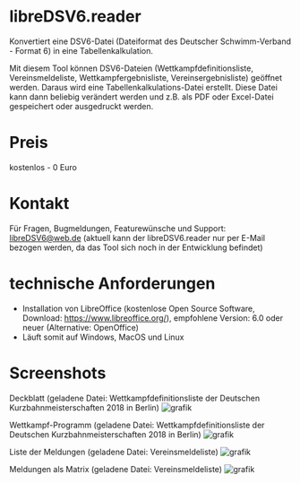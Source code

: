 # libreDSV6.reader
Konvertiert eine DSV6-Datei (Dateiformat des Deutscher Schwimm-Verband - Format 6) in eine Tabellenkalkulation.

Mit diesem Tool können DSV6-Dateien (Wettkampfdefinitionsliste, Vereinsmeldeliste, Wettkampfergebnisliste, Vereinsergebnisliste) geöffnet werden. Daraus wird eine Tabellenkalkulations-Datei erstellt. Diese Datei kann dann beliebig verändert werden und z.B. als PDF oder Excel-Datei gespeichert oder ausgedruckt werden.

# Preis
kostenlos - 0 Euro

# Kontakt
Für Fragen, Bugmeldungen, Featurewünsche und Support: libreDSV6@web.de (aktuell kann der libreDSV6.reader nur per E-Mail bezogen werden, da das Tool sich noch in der Entwicklung befindet)

# technische Anforderungen
* Installation von LibreOffice (kostenlose Open Source Software, Download: https://www.libreoffice.org/), empfohlene Version: 6.0 oder neuer (Alternative: OpenOffice)
* Läuft somit auf Windows, MacOS und Linux

# Screenshots
Deckblatt (geladene Datei: Wettkampfdefinitionsliste der Deutschen Kurzbahnmeisterschaften 2018 in Berlin)
![grafik](https://user-images.githubusercontent.com/46203833/50496888-9e7b4780-0a33-11e9-92b6-598ab5e1b3dd.png)

Wettkampf-Programm (geladene Datei: Wettkampfdefinitionsliste der Deutschen Kurzbahnmeisterschaften 2018 in Berlin)
![grafik](https://user-images.githubusercontent.com/46203833/50496910-bf439d00-0a33-11e9-83e5-fddc878db557.png)

Liste der Meldungen (geladene Datei: Vereinsmeldeliste)
![grafik](https://user-images.githubusercontent.com/46203833/50496972-25302480-0a34-11e9-8d1e-689414f29762.png)

Meldungen als Matrix (geladene Datei: Vereinsmeldeliste)
![grafik](https://user-images.githubusercontent.com/46203833/50497017-82c47100-0a34-11e9-8768-cb0822de5ebc.png)

